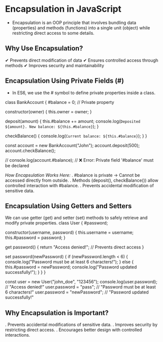 # Encapsulation in JavaScript
- Encapsulation is an OOP principle that involves bundling data (properties) and methods (functions) into a single unit (object) while restricting direct access to some details.

## Why Use Encapsulation?
✔ Prevents direct modification of data
✔ Ensures controlled access through methods
✔ Improves security and maintainability

## Encapsulation Using Private Fields (#)
- In ES6, we use the # symbol to define private properties inside a class.

class BankAccount {
  #balance = 0; // Private property

  constructor(owner) {
    this.owner = owner;
  }

  deposit(amount) {
    this.#balance += amount;
    console.log(`Deposited ${amount}. New balance: ${this.#balance}`);
  }

  checkBalance() {
    console.log(`Current balance: ${this.#balance}`);
  }
}

const account = new BankAccount("John");
account.deposit(500);
account.checkBalance();

// console.log(account.#balance); // ❌ Error: Private field '#balance' must be declared

*How Encapsulation Works Here:*
. #balance is private → Cannot be accessed directly from outside.
. Methods (deposit(), checkBalance()) allow controlled interaction with #balance.
. Prevents accidental modification of sensitive data.

## Encapsulation Using Getters and Setters
We can use getter (get) and setter (set) methods to safely retrieve and modify private properties.
class User {
  #password;

  constructor(username, password) {
    this.username = username;
    this.#password = password;
  }

  get password() {
    return "Access denied!"; // Prevents direct access
  }

  set password(newPassword) {
    if (newPassword.length < 6) {
      console.log("Password must be at least 6 characters!");
    } else {
      this.#password = newPassword;
      console.log("Password updated successfully!");
    }
  }
}

const user = new User("john_doe", "123456");
console.log(user.password); // "Access denied!"
user.password = "pass"; // "Password must be at least 6 characters!"
user.password = "newPassword"; // "Password updated successfully!"

## Why Encapsulation is Important?

. Prevents accidental modifications of sensitive data.
. Improves security by restricting direct access.
. Encourages better design with controlled interactions.